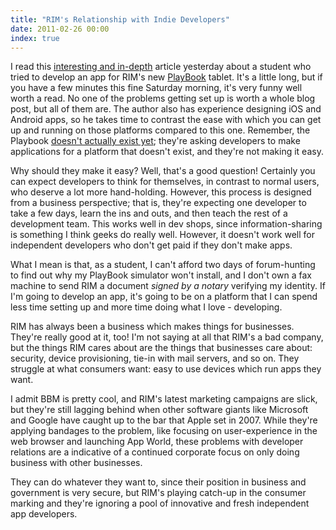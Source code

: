 ```yaml
---
title: "RIM's Relationship with Indie Developers"
date: 2011-02-26 00:00
index: true
---
```


I read this [interesting and in-depth](http://blog.jamiemurai.com/2011/02/you-win-rim/) article yesterday about a student who tried to develop an app for RIM's new [PlayBook](http://us.blackberry.com/playbook-tablet/) tablet. It's a little long, but if you have a few minutes this fine Saturday morning, it's very funny well worth a read.&nbsp;No one of the problems getting set up is worth a whole blog post, but all of them are. The author also has experience designing iOS and Android apps, so he takes time to contrast the ease with which you can get up and running on those platforms compared to this one. Remember, the Playbook [doesn't actually exist yet](http://www.loopinsight.com/2011/02/16/rim-needs-to-shut-up-and-ship/);&nbsp;they're asking developers to make applications for a platform that doesn't exist, and they're not making it easy.

Why should they make it easy? Well, that's a good question! Certainly you can expect developers to think for themselves, in contrast to normal users, who deserve a lot more hand-holding. However, this process is designed from a business perspective; that is, they're expecting one developer to take a few days, learn the ins and outs, and then teach the rest of a development team. This works well in dev shops, since information-sharing is something I think geeks do really well. However, it doesn't work well for independent developers who don't get paid if they don't make apps.

What I mean is that, as a student, I can't afford two days of forum-hunting to find out why my PlayBook simulator won't install, and I don't own a fax machine to send RIM a document _signed by a notary_ verifying my identity. If I'm going to develop an app, it's going to be on a platform that I can spend less time setting up and more time doing what I love - developing.

RIM has always been a business which makes things for businesses. They're really good at it, too! I'm not saying at all that RIM's a bad company, but the things RIM cares about are the things that businesses care about: security, device provisioning, tie-in with mail servers, and so on. They struggle at what consumers want: easy to use devices which run apps they want.

I admit BBM is pretty cool, and RIM's latest marketing campaigns are slick, but they're still lagging behind when other software giants like Microsoft and Google have caught up to the bar that Apple set in 2007. While they're applying bandages to the problem, like focusing on user-experience in the web browser and launching App World, these problems with developer relations are a indicative of a continued corporate focus on only doing business with other businesses.

They can do whatever they want to, since their position in business and government is very secure, but RIM's playing catch-up in the consumer marking and they're ignoring a pool of innovative and fresh independent app developers.

<!-- more -->
